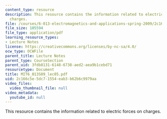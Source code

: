 ```yaml
---
content_type: resource
description: This resource contains the information related to electric forces on
  charges.
file: /courses/6-013-electromagnetics-and-applications-spring-2009/2c166c5e5dc71554eab3b62b6c9979aa_MIT6_013S09_lec05.pdf
file_size: 105594
file_type: application/pdf
learning_resource_types:
- Lecture Notes
license: https://creativecommons.org/licenses/by-nc-sa/4.0/
ocw_type: OCWFile
parent_title: Lecture Notes
parent_type: CourseSection
parent_uid: 3fdb8131-6148-6738-aed2-aea9b1cebd71
resourcetype: Document
title: MIT6_013S09_lec05.pdf
uid: 2c166c5e-5dc7-1554-eab3-b62b6c9979aa
video_files:
  video_thumbnail_file: null
video_metadata:
  youtube_id: null
---
```

This resource contains the information related to electric forces on charges.